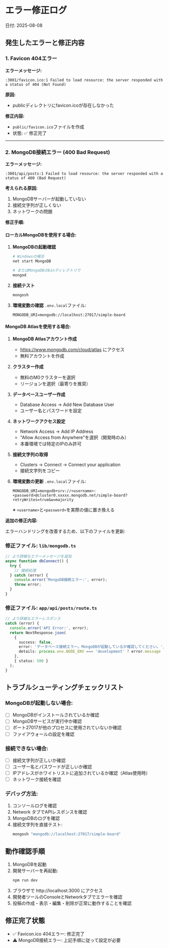 # エラー修正ログ
日付: 2025-08-08

## 発生したエラーと修正内容

### 1. Favicon 404エラー
**エラーメッセージ:**
```
:3001/favicon.ico:1 Failed to load resource: the server responded with a status of 404 (Not Found)
```

**原因:**
- publicディレクトリにfavicon.icoが存在しなかった

**修正内容:**
- `public/favicon.ico`ファイルを作成
- 状態: ✅ 修正完了

---

### 2. MongoDB接続エラー (400 Bad Request)
**エラーメッセージ:**
```
:3001/api/posts:1 Failed to load resource: the server responded with a status of 400 (Bad Request)
```

**考えられる原因:**
1. MongoDBサーバーが起動していない
2. 接続文字列が正しくない
3. ネットワークの問題

**修正手順:**

#### ローカルMongoDBを使用する場合:

1. **MongoDBの起動確認**
   ```bash
   # Windowsの場合
   net start MongoDB
   
   # またはMongoDBのbinディレクトリで
   mongod
   ```

2. **接続テスト**
   ```bash
   mongosh
   ```

3. **環境変数の確認**
   `.env.local`ファイル:
   ```
   MONGODB_URI=mongodb://localhost:27017/simple-board
   ```

#### MongoDB Atlasを使用する場合:

1. **MongoDB Atlasアカウント作成**
   - https://www.mongodb.com/cloud/atlas にアクセス
   - 無料アカウントを作成

2. **クラスター作成**
   - 無料のM0クラスターを選択
   - リージョンを選択（最寄りを推奨）

3. **データベースユーザー作成**
   - Database Access → Add New Database User
   - ユーザー名とパスワードを設定

4. **ネットワークアクセス設定**
   - Network Access → Add IP Address
   - "Allow Access from Anywhere"を選択（開発時のみ）
   - 本番環境では特定のIPのみ許可

5. **接続文字列の取得**
   - Clusters → Connect → Connect your application
   - 接続文字列をコピー

6. **環境変数の更新**
   `.env.local`ファイル:
   ```
   MONGODB_URI=mongodb+srv://<username>:<password>@cluster0.xxxxx.mongodb.net/simple-board?retryWrites=true&w=majority
   ```
   ※ `<username>`と`<password>`を実際の値に置き換える

**追加の修正内容:**

エラーハンドリングを改善するため、以下のファイルを更新:

### 修正ファイル: `lib/mongodb.ts`
```typescript
// より詳細なエラーメッセージを追加
async function dbConnect() {
  try {
    // 接続処理
  } catch (error) {
    console.error('MongoDB接続エラー:', error);
    throw error;
  }
}
```

### 修正ファイル: `app/api/posts/route.ts`
```typescript
// より詳細なエラーレスポンス
catch (error) {
  console.error('API Error:', error);
  return NextResponse.json(
    { 
      success: false, 
      error: 'データベース接続エラー。MongoDBが起動しているか確認してください。',
      details: process.env.NODE_ENV === 'development' ? error.message : undefined
    },
    { status: 500 }
  );
}
```

## トラブルシューティングチェックリスト

### MongoDBが起動しない場合:
- [ ] MongoDBがインストールされているか確認
- [ ] MongoDBサービスが実行中か確認
- [ ] ポート27017が他のプロセスに使用されていないか確認
- [ ] ファイアウォールの設定を確認

### 接続できない場合:
- [ ] 接続文字列が正しいか確認
- [ ] ユーザー名とパスワードが正しいか確認
- [ ] IPアドレスがホワイトリストに追加されているか確認（Atlas使用時）
- [ ] ネットワーク接続を確認

### デバッグ方法:
1. コンソールログを確認
2. Network タブでAPIレスポンスを確認
3. MongoDBのログを確認
4. 接続文字列を直接テスト:
   ```bash
   mongosh "mongodb://localhost:27017/simple-board"
   ```

## 動作確認手順

1. MongoDBを起動
2. 開発サーバーを再起動:
   ```bash
   npm run dev
   ```
3. ブラウザで http://localhost:3000 にアクセス
4. 開発者ツールのConsoleとNetworkタブでエラーを確認
5. 投稿の作成・表示・編集・削除が正常に動作することを確認

## 修正完了状態
- ✅ Favicon.ico 404エラー: 修正完了
- ⚠️ MongoDB接続エラー: 上記手順に従って設定が必要